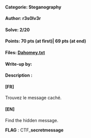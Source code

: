 #### Categorie: Steganography 
#### **Author**: r3s0lv3r
#### Solve: 2/20 
#### Points: 70 pts (at first)| 69 pts (at end)
#### Files: [Dahomey.txt](./Files/Dahomey.txt)   
#### Write-up by: 
#### Description :
#### **[FR]**
Trouvez le message caché.
#### **[EN]**
Find the hidden message.

**FLAG** : CTF_**secretmessage**


